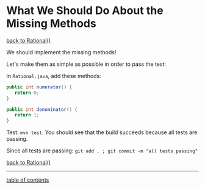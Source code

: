 # What We Should Do About the Missing Methods
[back to Rational()](constructor_correctness_continued.md)

We should implement the missing methods!

Let's make them as simple as possible in order to pass the test:

In `Rational.java`, add these methods:

```java
public int numerator() {
   return 0;
}

public int denominator() {
   return 1;
}
```

Test: `mvn test`.  You should see that the build succeeds because all tests are passing.

Since all tests are passing: `git add . ; git commit -m "all tests passing"`

[back to Rational()](constructor_correctness_continued.md)

<hr>

[table of contents](toc.md)